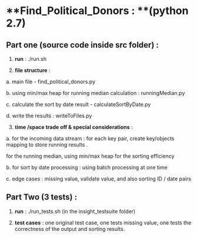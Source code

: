 # **Find_Political_Donors : **(python 2.7)

## Part one  (source code inside src folder) :

1) **run** :  ./run.sh 



2) **file structure** : 



a. main file - find_political_donors.py

b.  using min/max heap for running median calculation : runningMedian.py

c. calculate the sort by date result - calculateSortByDate.py

d. write the results : writeToFiles.py



3) **time /space trade off & special considerations** :



a. for the incoming data stream : for each key pair, create key/objects  mapping to store running results .

for the running median, using min/max heap for the sorting efficiency 



b. for sort by date processing : using batch processing at one time



c. edge cases : missing value, validate value, and also sorting ID / date pairs





## Part Two  (3 tests) :

1) **run** : ./run_tests.sh (in the insight_testsuite folder)



2) **test cases** : one original test case, one tests missing value, one tests the correctness of the output and sorting results.